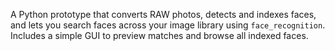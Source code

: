 A Python prototype that converts RAW photos, detects and indexes faces, and lets you search faces across your image library using `face_recognition`.
Includes a simple GUI to preview matches and browse all indexed faces.
